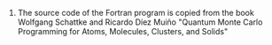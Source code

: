 1. The source code of the Fortran program is copied from the book 
Wolfgang Schattke and Ricardo Díez Muiño 
"Quantum Monte Carlo Programming for Atoms, Molecules, Clusters, and Solids"


